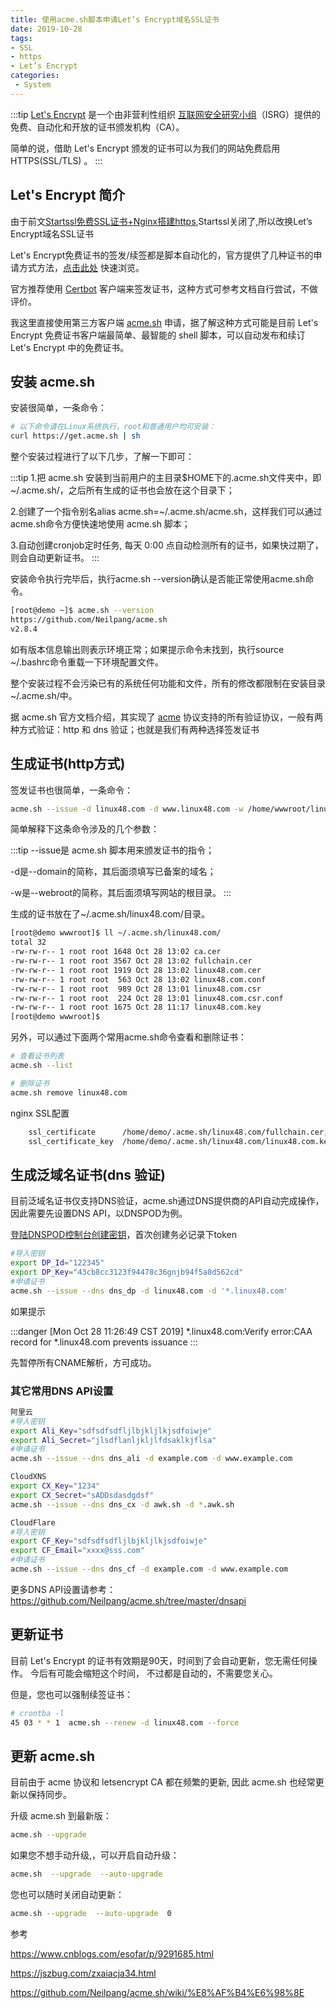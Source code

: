 ```yaml
---
title: 使用acme.sh脚本申请Let’s Encrypt域名SSL证书
date: 2019-10-28
tags:
- SSL
- https
- Let’s Encrypt
categories:
 - System
---
```


:::tip
[Let's Encrypt][1] 是一个由非营利性组织 [互联网安全研究小组][2]（ISRG）提供的免费、自动化和开放的证书颁发机构（CA）。

简单的说，借助 Let's Encrypt 颁发的证书可以为我们的网站免费启用 HTTPS(SSL/TLS) 。
:::


<!-- more -->


## Let's Encrypt 简介

由于前文[Startssl免费SSL证书+Nginx搭建https][8],Startssl关闭了,所以改换Let’s Encrypt域名SSL证书

Let's Encrypt免费证书的签发/续签都是脚本自动化的，官方提供了几种证书的申请方式方法，[点击此处][3] 快速浏览。

官方推荐使用 [Certbot][4] 客户端来签发证书，这种方式可参考文档自行尝试，不做评价。

我这里直接使用第三方客户端 [acme.sh][5] 申请，据了解这种方式可能是目前 Let's Encrypt 免费证书客户端最简单、最智能的 shell 脚本，可以自动发布和续订 Let's Encrypt 中的免费证书。

## 安装 acme.sh
安装很简单，一条命令：

```bash
# 以下命令请在Linux系统执行，root和普通用户均可安装：
curl https://get.acme.sh | sh
```

整个安装过程进行了以下几步，了解一下即可：

:::tip
1.把 acme.sh 安装到当前用户的主目录$HOME下的.acme.sh文件夹中，即~/.acme.sh/，之后所有生成的证书也会放在这个目录下；

2.创建了一个指令别名alias acme.sh=~/.acme.sh/acme.sh，这样我们可以通过acme.sh命令方便快速地使用 acme.sh 脚本；

3.自动创建cronjob定时任务, 每天 0:00 点自动检测所有的证书，如果快过期了，则会自动更新证书。
:::

安装命令执行完毕后，执行acme.sh --version确认是否能正常使用acme.sh命令。

```bash
[root@demo ~]$ acme.sh --version
https://github.com/Neilpang/acme.sh
v2.8.4
```

如有版本信息输出则表示环境正常；如果提示命令未找到，执行source ~/.bashrc命令重载一下环境配置文件。

整个安装过程不会污染已有的系统任何功能和文件，所有的修改都限制在安装目录~/.acme.sh/中。

据 acme.sh 官方文档介绍，其实现了 [acme][6] 协议支持的所有验证协议，一般有两种方式验证：http 和 dns 验证；也就是我们有两种选择签发证书

## 生成证书(http方式)

签发证书也很简单，一条命令：

```bash
acme.sh --issue -d linux48.com -d www.linux48.com -w /home/wwwroot/linux48.com
```

简单解释下这条命令涉及的几个参数：

:::tip
--issue是 acme.sh 脚本用来颁发证书的指令；

-d是--domain的简称，其后面须填写已备案的域名；

-w是--webroot的简称，其后面须填写网站的根目录。
:::

生成的证书放在了~/.acme.sh/linux48.com/目录。

```bash
[root@demo wwwroot]$ ll ~/.acme.sh/linux48.com/
total 32
-rw-rw-r-- 1 root root 1648 Oct 28 13:02 ca.cer
-rw-rw-r-- 1 root root 3567 Oct 28 13:02 fullchain.cer
-rw-rw-r-- 1 root root 1919 Oct 28 13:02 linux48.com.cer
-rw-rw-r-- 1 root root  563 Oct 28 13:02 linux48.com.conf
-rw-rw-r-- 1 root root  989 Oct 28 13:01 linux48.com.csr
-rw-rw-r-- 1 root root  224 Oct 28 13:01 linux48.com.csr.conf
-rw-rw-r-- 1 root root 1675 Oct 28 11:17 linux48.com.key
[root@demo wwwroot]$
```

另外，可以通过下面两个常用acme.sh命令查看和删除证书：

```bash
# 查看证书列表
acme.sh --list 

# 删除证书
acme.sh remove linux48.com
```
nginx SSL配置

```bash
    ssl_certificate      /home/demo/.acme.sh/linux48.com/fullchain.cer;
    ssl_certificate_key  /home/demo/.acme.sh/linux48.com/linux48.com.key;
```

## 生成泛域名证书(dns 验证)

目前泛域名证书仅支持DNS验证，acme.sh通过DNS提供商的API自动完成操作，因此需要先设置DNS API，以DNSPOD为例。

[登陆DNSPOD控制台创建密钥][7]，首次创建务必记录下token

```bash
#导入密钥
export DP_Id="122345"
export DP_Key="43cb8cc3123f94478c36gnjb94f5a8d562cd"
#申请证书
acme.sh --issue --dns dns_dp -d linux48.com -d '*.linux48.com'
```

如果提示

:::danger
[Mon Oct 28 11:26:49 CST 2019] *.linux48.com:Verify error:CAA record for *.linux48.com prevents issuance
:::

先暂停所有CNAME解析，方可成功。

### 其它常用DNS API设置

```bash
阿里云
#导入密钥
export Ali_Key="sdfsdfsdfljlbjkljlkjsdfoiwje"
export Ali_Secret="jlsdflanljkljlfdsaklkjflsa"
#申请证书
acme.sh --issue --dns dns_ali -d example.com -d www.example.com
```

```bash
CloudXNS
export CX_Key="1234"
export CX_Secret="sADDsdasdgdsf"
acme.sh --issue --dns dns_cx -d awk.sh -d *.awk.sh
```
```bash
CloudFlare
#导入密钥
export CF_Key="sdfsdfsdfljlbjkljlkjsdfoiwje"
export CF_Email="xxxx@sss.com"
#申请证书
acme.sh --issue --dns dns_cf -d example.com -d www.example.com
```

更多DNS API设置请参考：https://github.com/Neilpang/acme.sh/tree/master/dnsapi



## 更新证书
目前 Let's Encrypt 的证书有效期是90天，时间到了会自动更新，您无需任何操作。 今后有可能会缩短这个时间， 不过都是自动的，不需要您关心。

但是，您也可以强制续签证书：

```bash
# crontba -l
45 03 * * 1  acme.sh --renew -d linux48.com --force
```

## 更新 acme.sh
目前由于 acme 协议和 letsencrypt CA 都在频繁的更新, 因此 acme.sh 也经常更新以保持同步。

升级 acme.sh 到最新版：

```bash
acme.sh --upgrade
```

如果您不想手动升级,，可以开启自动升级：

```bash
acme.sh  --upgrade  --auto-upgrade
```

您也可以随时关闭自动更新：

```bash
acme.sh --upgrade  --auto-upgrade  0
```

参考

https://www.cnblogs.com/esofar/p/9291685.html

https://jszbug.com/zxaiacja34.html

https://github.com/Neilpang/acme.sh/wiki/%E8%AF%B4%E6%98%8E


  [1]: https://letsencrypt.org/
  [2]: https://letsencrypt.org/isrg/
  [3]: https://letsencrypt.org/docs/client-options/
  [4]: https://certbot.eff.org/
  [5]: https://github.com/Neilpang/acme.sh
  [6]: https://github.com/ietf-wg-acme/acme/
  [7]: https://console.dnspod.cn/account/token
  [8]: ./2016-05-24-free-ssl.html
